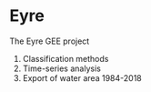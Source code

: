 # Eyre
The Eyre GEE project
1. Classification methods
2. Time-series analysis
3. Export of water area 1984-2018
